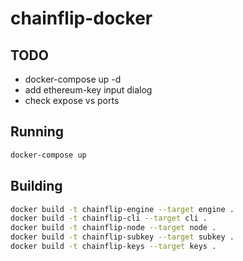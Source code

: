 # chainflip-docker

## TODO

* docker-compose up -d
* add ethereum-key input dialog
* check expose vs ports

## Running

```bash
docker-compose up
```

## Building

```bash
docker build -t chainflip-engine --target engine .
docker build -t chainflip-cli --target cli .
docker build -t chainflip-node --target node .
docker build -t chainflip-subkey --target subkey .
docker build -t chainflip-keys --target keys .
```
